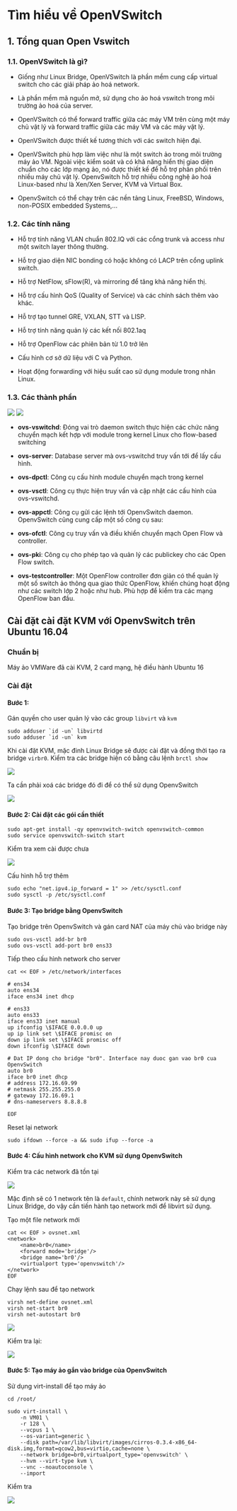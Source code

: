 # Tìm hiểu về OpenVSwitch

## 1. Tổng quan Open Vswitch

### 1.1. OpenVSwitch là gì?

- Giống như Linux Bridge, OpenVSwitch là phần mềm cung cấp virtual switch cho các giải pháp ảo hoá network.

- Là phần mềm mã nguồn mở, sử dụng cho ảo hoá vswitch trong môi trường ảo hoá của server.

- OpenVSwitch có thể forward traffic giữa các máy VM trên cùng một máy chủ vật lý và forward traffic giữa các máy VM và các máy vật lý.

- OpenVSwitch được thiết kế tương thích với các switch hiện đại.

- OpenVSwitch phù hợp làm việc như là một switch ảo trong môi trường máy ảo VM. Ngoài việc kiểm soát và có khả năng hiển thị giao diện chuẩn cho các lớp mạng ảo, nó được thiết kế để hỗ trợ phân phối trên nhiều máy chủ vật lý. OpenvSwitch hỗ trợ nhiều công nghệ ảo hoá Linux-based như là Xen/Xen Server, KVM và Virtual Box.

- OpenvSwitch có thể chạy trên các nền tảng Linux, FreeBSD, Windows, non-POSIX embedded Systems,...

### 1.2. Các tính năng 

- Hỗ trợ tính năng VLAN chuẩn 802.IQ với các cổng trunk và access như một switch layer thông thường.

- Hỗ trợ giao diện NIC bonding có hoặc không có LACP trên cổng uplink switch.

- Hỗ trợ NetFlow, sFlow(R), và mirroring để tăng khả năng hiển thị.

- Hỗ trợ cấu hình QoS (Quality of Service) và các chính sách thêm vào khác.

- Hỗ trợ tạo tunnel GRE, VXLAN, STT và LISP.

- Hỗ trợ tính năng quản lý các kết nối 802.1aq

- Hỗ trợ OpenFlow các phiên bản từ 1.0 trở lên

- Cấu hình cơ sở dữ liệu với C và Python.

- Hoạt động forwarding với hiệu suất cao sử dụng module trong nhân Linux.

### 1.3. Các thành phần 

<img src="img/102.jpg">

<img src="img/103.jpg">

- **ovs-vswitchd**: Đóng vai trò daemon switch thực hiện các chức năng chuyển mạch kết hợp với module trong kernel Linux cho flow-based switching

- **ovs-server**: Database server mà ovs-vswitchd truy vấn tới để lấy cấu hình.

- **ovs-dpctl**: Công cụ cấu hình module chuyển mạch trong kernel

- **ovs-vsctl**: Công cụ thực hiện truy vấn và cập nhật các cấu hình của ovs-vswitchd.

- **ovs-appctl**: Công cụ gửi các lệnh tới OpenvSwitch daemon. OpenvSwitch cũng cung cấp một số công cụ sau:

- **ovs-ofctl**: Công cụ truy vấn và điều khiển chuyển mạch Open Flow và controller.

- **ovs-pki**: Công cụ cho phép tạo và quản lý các publickey cho các Open Flow switch.

- **ovs-testcontroller**: Một OpenFlow controller đơn giản có thể quản lý một số switch ảo thông qua giao thức OpenFlow, khiến chúng hoạt động như các switch lớp 2 hoặc như hub. Phù hợp để kiểm tra các mạng OpenFlow ban đầu.

## Cài đặt cài đặt KVM với OpenvSwitch trên Ubuntu 16.04

### Chuẩn bị

Máy ảo VMWare đã cài KVM, 2 card mạng, hệ điều hành Ubuntu 16

### Cài đặt

#### Bước 1:

Gán quyền cho user quản lý vào các group `libvirt` và `kvm`

```
sudo adduser `id -un` libvirtd
sudo adduser `id -un` kvm 
```

Khi cài đặt KVM, mặc đinh Linux Bridge sẽ được cài đặt và đồng thời tạo ra bridge `virbr0`. Kiểm tra các bridge hiện có bằng câu lệnh `brctl show`

<img src="img/104.jpg">

Ta cần phải xoá các bridge đó đi để có thể sử dụng OpenvSwitch

<img src="img/105.jpg">

#### Bước 2: Cài đặt các gói cần thiết 

```
sudo apt-get install -qy openvswitch-switch openvswitch-common
sudo service openvswitch-switch start
```

Kiểm tra xem cài được chưa

<img src="img/106.jpg">

Cấu hình hỗ trợ thêm 

```
sudo echo "net.ipv4.ip_forward = 1" >> /etc/sysctl.conf
sudo sysctl -p /etc/sysctl.conf 
```

#### Bước 3: Tạo bridge bằng OpenvSwitch

Tạo bridge trên OpenvSwitch và gán card NAT của máy chủ vào bridge này

```
sudo ovs-vsctl add-br br0
sudo ovs-vsctl add-port br0 ens33
```

Tiếp theo cấu hình network cho server 

```
cat << EOF > /etc/network/interfaces

# ens34
auto ens34
iface ens34 inet dhcp

# ens33
auto ens33
iface ens33 inet manual
up ifconfig \$IFACE 0.0.0.0 up
up ip link set \$IFACE promisc on
down ip link set \$IFACE promisc off
down ifconfig \$IFACE down

# Dat IP dong cho bridge "br0". Interface nay duoc gan vao br0 cua OpenvSwitch
auto br0
iface br0 inet dhcp
# address 172.16.69.99
# netmask 255.255.255.0
# gateway 172.16.69.1
# dns-nameservers 8.8.8.8

EOF
```

Reset lại network

```
sudo ifdown --force -a && sudo ifup --force -a 
```

#### Bước 4: Cấu hình network cho KVM sử dụng OpenvSwitch

Kiểm tra các network đã tồn tại

<img src="img/107.jpg">

Mặc định sẽ có 1 network tên là `default`, chính network này sẽ sử dụng Linux Bridge, do vậy cần tiến hành tạo network mới để libvirt sử dụng.

Tạo một file network mới

```
cat << EOF > ovsnet.xml
<network>
	<name>br0</name>
	<forward mode='bridge'/>
	<bridge name='br0'/>
	<virtualport type='openvswitch'/>
</network>
EOF
```

Chạy lệnh sau để tạo network

```
virsh net-define ovsnet.xml 
virsh net-start br0
virsh net-autostart br0 
```

<img src="img/108.jpg">

Kiểm tra lại:

<img src="img/109.jpg">

#### Bước 5: Tạo máy ảo gắn vào bridge của OpenvSwitch

Sử dụng virt-install để tạo máy ảo

```
cd /root/

sudo virt-install \
	-n VM01 \
	-r 128 \
	--vcpus 1 \
	--os-variant=generic \
	--disk path=/var/lib/libvirt/images/cirros-0.3.4-x86_64-disk.img,format=qcow2,bus=virtio,cache=none \
	--network bridge=br0,virtualport_type='openvswitch' \
	--hvm --virt-type kvm \
	--vnc --noautoconsole \
	--import
```

Kiểm tra 

<img src="img/110.jpg">


